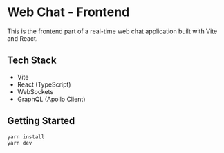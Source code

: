 # Web Chat - Frontend
This is the frontend part of a real-time web chat application built with Vite and React.

## Tech Stack
- Vite
- React (TypeScript)
- WebSockets
- GraphQL (Apollo Client)

## Getting Started
```sh
yarn install
yarn dev
